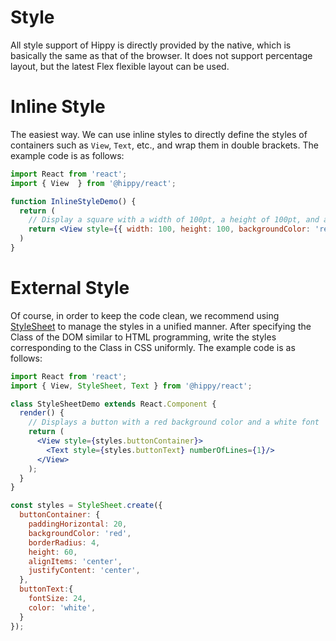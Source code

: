 # Style

All style support of Hippy is directly provided by the native, which is basically the same as that of the browser. It does not support percentage layout, but the latest Flex flexible layout can be used.

# Inline Style

The easiest way. We can use inline styles to directly define the styles of containers such as `View`, `Text`, etc., and wrap them in double brackets. The example code is as follows:

```jsx  
import React from 'react';
import { View  } from '@hippy/react';

function InlineStyleDemo() {
  return (
    // Display a square with a width of 100pt, a height of 100pt, and a red background color on the screen
    return <View style={{ width: 100, height: 100, backgroundColor: 'red' }}/>;
  )
}
```

# External Style

Of course, in order to keep the code clean, we recommend using [StyleSheet](hippy-react/modules.md?id=stylesheet) to manage the styles in a unified manner. After specifying the Class of the DOM similar to HTML programming, write the styles corresponding to the Class in CSS uniformly. The example code is as follows:

```jsx  
import React from 'react';
import { View, StyleSheet, Text } from '@hippy/react';

class StyleSheetDemo extends React.Component {
  render() {
    // Displays a button with a red background color and a white font
    return (
      <View style={styles.buttonContainer}>
        <Text style={styles.buttonText} numberOfLines={1}/>
      </View>
    );
  }
}

const styles = StyleSheet.create({
  buttonContainer: {
    paddingHorizontal: 20,
    backgroundColor: 'red',
    borderRadius: 4,
    height: 60,
    alignItems: 'center',
    justifyContent: 'center',
  },
  buttonText:{
    fontSize: 24,
    color: 'white',
  }
});
```

